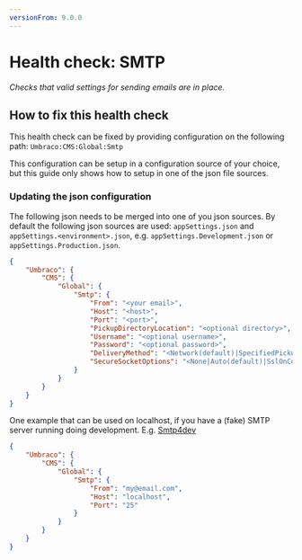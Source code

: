 ```yaml
---
versionFrom: 9.0.0
---
```


# Health check: SMTP

_Checks that valid settings for sending emails are in place._

## How to fix this health check

This health check can be fixed by providing configuration on the following path: `Umbraco:CMS:Global:Smtp`

This configuration can be setup in a configuration source of your choice, but this guide only shows how to setup in one of the json file sources.

### Updating the json configuration

The following json needs to be merged into one of you json sources. By default the following json sources are used: `appSettings.json` and `appSettings.<environment>.json`, e.g. `appSettings.Development.json` or `appSettings.Production.json`.

```json
{
    "Umbraco": {
        "CMS": {
            "Global": {
                "Smtp": {
                    "From": "<your email>",
                    "Host": "<host>",
                    "Port": "<port>",
                    "PickupDirectoryLocation": "<optional directory>",
                    "Username": "<optional username>",
                    "Password": "<optional password>",
                    "DeliveryMethod": "<Network(default)|SpecifiedPickupDirectory|PickupDirectoryFromIis>",
                    "SecureSocketOptions": "<None|Auto(default)|SslOnConnect|StartTls|StartTlsWhenAvailable>"
                }
            }
        }
    }
}
```

One example that can be used on localhost, if you have a (fake) SMTP server running doing development. E.g. [Smtp4dev](https://github.com/rnwood/smtp4dev)

```json
{
    "Umbraco": {
        "CMS": {
            "Global": {
                "Smtp": {
                    "From": "my@email.com",
                    "Host": "localhost",
                    "Port": "25"
                }
            }
        }
    }
}
```
